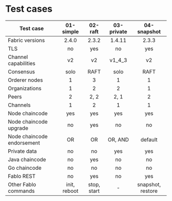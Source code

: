 # Test cases

| Test case                 | 01-simple | 02-raft   | 03-private| 04-snapshot |
| ------------------------- |:---------:|:---------:|:---------:|:---------:|
| Fabric versions           | 2.4.0     | 2.3.2     | 1.4.11    | 2.3.3     |
| TLS                       | no        | yes       | no        | yes       |
| Channel capabilities      | v2        | v2        | v1_4_3    | v2        |
| Consensus                 | solo      | RAFT      | solo      | RAFT      |
| Orderer nodes             | 1         | 3         | 1         | 1         |
| Organizations             | 1         | 2         | 2         | 1         |
| Peers                     | 2         | 2, 2      | 2, 1      | 2         |
| Channels                  | 1         | 2         | 1         | 1         |
| Node chaincode            | yes       | yes       | yes       | yes       |
| Node chaincode upgrade    | no        | yes       | no        | no        |
| Node chaincode endorsement| OR        | OR        | OR, AND   | default   |
| Private data              | no        | no        | yes       | yes       |
| Java chaincode            | no        | yes       | no        | no        |
| Go chaincode              | no        | no        | no        | no        |
| Fablo REST                | no        | yes       | no        | yes       |
| Other Fablo commands      | init, reboot | stop, start | -    | snapshot, restore  |
